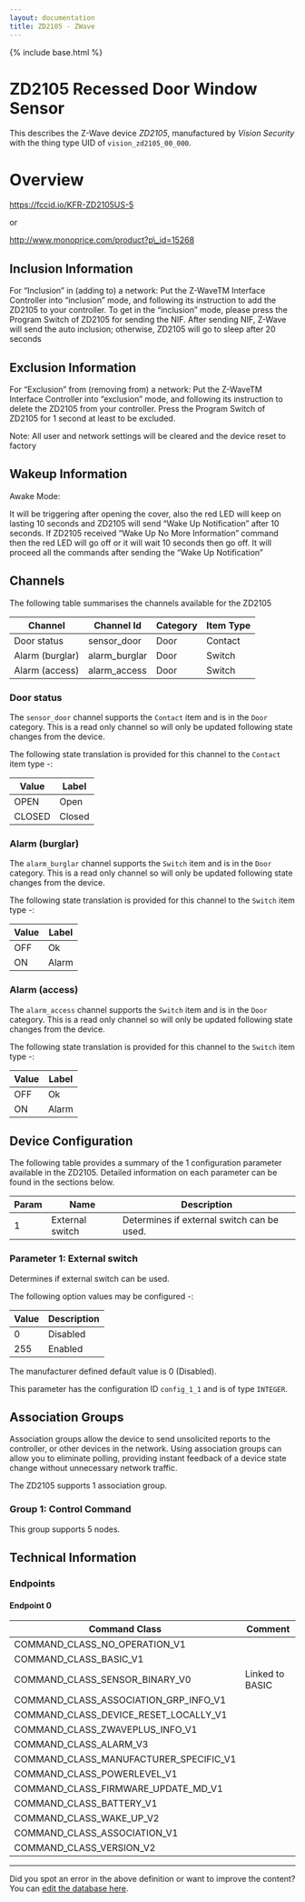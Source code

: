 ```yaml
---
layout: documentation
title: ZD2105 - ZWave
---
```


{% include base.html %}

# ZD2105 Recessed Door Window Sensor
This describes the Z-Wave device *ZD2105*, manufactured by *Vision Security* with the thing type UID of ```vision_zd2105_00_000```.

# Overview
https://fccid.io/KFR-ZD2105US-5

or

http://www.monoprice.com/product?p\_id=15268

## Inclusion Information
For “Inclusion” in (adding to) a network: Put the Z-WaveTM Interface Controller into “inclusion” mode, and following its instruction to add the ZD2105 to your controller. To get in the “inclusion” mode, please press the Program Switch of ZD2105 for sending the NIF. After sending NIF, Z-Wave will send the auto inclusion; otherwise, ZD2105 will go to sleep after 20 seconds

## Exclusion Information
For “Exclusion” from (removing from) a network: Put the Z-WaveTM Interface Controller into “exclusion” mode, and following its instruction to delete the ZD2105 from your controller. Press the Program Switch of ZD2105 for 1 second at least to be excluded.

Note: All user and network settings will be cleared and the device reset to factory

## Wakeup Information
Awake Mode:

It will be triggering after opening the cover, also the red LED will keep on lasting 10 seconds and ZD2105 will send “Wake Up Notification” after 10 seconds. If ZD2105 received “Wake Up No More Information” command then the red LED will go off or it will wait 10 seconds then go off. It will proceed all the commands after sending the “Wake Up Notification”

## Channels
The following table summarises the channels available for the ZD2105

| Channel | Channel Id | Category | Item Type |
|---------|------------|----------|-----------|
| Door status | sensor_door | Door | Contact | 
| Alarm (burglar) | alarm_burglar | Door | Switch | 
| Alarm (access) | alarm_access | Door | Switch | 

### Door status
The ```sensor_door``` channel supports the ```Contact``` item and is in the ```Door``` category. This is a read only channel so will only be updated following state changes from the device.

The following state translation is provided for this channel to the ```Contact``` item type -:

| Value | Label     |
|-------|-----------|
| OPEN | Open |
| CLOSED | Closed |

### Alarm (burglar)
The ```alarm_burglar``` channel supports the ```Switch``` item and is in the ```Door``` category. This is a read only channel so will only be updated following state changes from the device.

The following state translation is provided for this channel to the ```Switch``` item type -:

| Value | Label     |
|-------|-----------|
| OFF | Ok |
| ON | Alarm |

### Alarm (access)
The ```alarm_access``` channel supports the ```Switch``` item and is in the ```Door``` category. This is a read only channel so will only be updated following state changes from the device.

The following state translation is provided for this channel to the ```Switch``` item type -:

| Value | Label     |
|-------|-----------|
| OFF | Ok |
| ON | Alarm |



## Device Configuration
The following table provides a summary of the 1 configuration parameter available in the ZD2105.
Detailed information on each parameter can be found in the sections below.

| Param | Name  | Description |
|-------|-------|-------------|
| 1 | External switch | Determines if external switch can be used. |

### Parameter 1: External switch
Determines if external switch can be used.

The following option values may be configured -:

| Value  | Description |
|--------|-------------|
| 0 | Disabled |
| 255 | Enabled |

The manufacturer defined default value is 0 (Disabled).

This parameter has the configuration ID ```config_1_1``` and is of type ```INTEGER```.


## Association Groups
Association groups allow the device to send unsolicited reports to the controller, or other devices in the network. Using association groups can allow you to eliminate polling, providing instant feedback of a device state change without unnecessary network traffic.

The ZD2105 supports 1 association group.

### Group 1: Control Command

This group supports 5 nodes.

## Technical Information

### Endpoints

#### Endpoint 0

| Command Class | Comment |
|---------------|---------|
| COMMAND_CLASS_NO_OPERATION_V1| |
| COMMAND_CLASS_BASIC_V1| |
| COMMAND_CLASS_SENSOR_BINARY_V0| Linked to BASIC|
| COMMAND_CLASS_ASSOCIATION_GRP_INFO_V1| |
| COMMAND_CLASS_DEVICE_RESET_LOCALLY_V1| |
| COMMAND_CLASS_ZWAVEPLUS_INFO_V1| |
| COMMAND_CLASS_ALARM_V3| |
| COMMAND_CLASS_MANUFACTURER_SPECIFIC_V1| |
| COMMAND_CLASS_POWERLEVEL_V1| |
| COMMAND_CLASS_FIRMWARE_UPDATE_MD_V1| |
| COMMAND_CLASS_BATTERY_V1| |
| COMMAND_CLASS_WAKE_UP_V2| |
| COMMAND_CLASS_ASSOCIATION_V1| |
| COMMAND_CLASS_VERSION_V2| |

---

Did you spot an error in the above definition or want to improve the content?
You can [edit the database here](http://www.cd-jackson.com/index.php/zwave/zwave-device-database/zwave-device-list/devicesummary/420).
